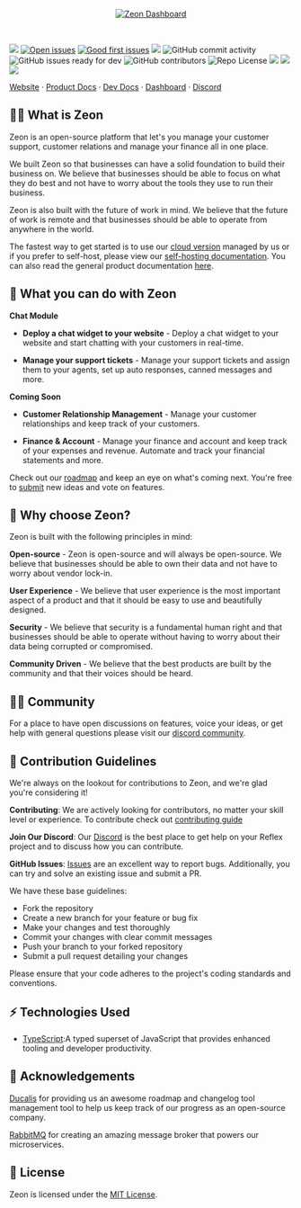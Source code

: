 <p align="center">
  <a href="https://zeonhq.com/">
    <picture>
      <source media="(prefers-color-scheme: dark)" srcset="https://zeonhq.b-cdn.net/headerimage.png">
      <source media="(prefers-color-scheme: light)" srcset="https://zeonhq.b-cdn.net/headerimage.png">
      <img src="./docs/static/img/preview-light.png" alt="Zeon Dashboard" />
    </picture>
  </a>
</p>
<br>

<p align="LEFT">
    <img src="https://img.shields.io/github/stars/zeon-hq/zeon?style=flat">
    <a href="https://github.com/zeon-hq/zeon/issues" target="_blank"><img src="https://img.shields.io/github/issues/zeon-hq/zeon?color=FEF08A" alt="Open issues"></a>
     <a href="https://github.com/zeon-hq/zeon/issues?q=is%3Aissue+is%3Aopen+label%3A%22good+first+issue%22" target="_blank"><img src="https://img.shields.io/github/issues/zeon-hq/zeon/good%20first%20issue?color=FEF08A" alt="Good first issues"></a>
    <img src="https://img.shields.io/github/v/release/zeon-hq/zeon" />
    <img src="https://img.shields.io/github/commit-activity/w/zeon-hq/zeon" alt="GitHub commit activity">
    <img src="https://img.shields.io/github/issues/zeon-hq/zeon/ready for dev" alt="GitHub issues ready for dev">
    <img alt="GitHub contributors" src="https://img.shields.io/github/contributors/zeon-hq/zeon">
    <img alt="Repo License" src="https://img.shields.io/github/license/zeon-hq/zeon">
    <a href="./CONTRIBUTING.md"><img src="https://badgen.net/badge/PRs/Welcome/green?icon=storybook"></a>
    <!-- Discord -->
    <a href="https://discord.gg/PvPxhHAX"><img src="https://img.shields.io/badge/chat-Discord-7289DA?logo=discord"></a>
    <!-- Twitter -->
    <a href="https://twitter.com/zeon-hq"><img src="https://img.shields.io/badge/Twitter-1DA1F2?logo=x&logoColor=white"></a>
</p>
<p align="LEFT"><a href="https://zeonhq.com">Website</a> · <a href="https://docs.zeonhq.com">Product Docs</a> ·  <a href="https://docs.zeonhq.com">Dev Docs</a> · <a href="https://app.zeonhq.com/">Dashboard</a> · <a href="https://discord.gg/PvPxhHAX">Discord</a>

## 🙋‍♂️ What is Zeon

Zeon is an open-source platform that let's you manage your customer support, customer relations and manage your finance all in one place.

We built Zeon so that businesses can have a solid foundation to build their business on. We believe that businesses should be able to focus on what they do best and not have to worry about the tools they use to run their business.

Zeon is also built with the future of work in mind. We believe that the future of work is remote and that businesses should be able to operate from anywhere in the world.

The fastest way to get started is to use our [cloud version](https://app.zeonhq.com/) managed by us or if you prefer to self-host, please view our [self-hosting documentation](https://docs.zeonhq.com/gettingstarted/opensource/self-host). You can also read the general product documentation [here](https://docs.zeonhq.com/).

## 🚀 What you can do with Zeon

**Chat Module**

- **Deploy a chat widget to your website** - Deploy a chat widget to your website and start chatting with your customers in real-time.

- **Manage your support tickets** - Manage your support tickets and assign them to your agents, set up auto responses, canned messages and more.

**Coming Soon**

- **Customer Relationship Management** - Manage your customer relationships and keep track of your customers.

- **Finance & Account** - Manage your finance and account and keep track of your expenses and revenue. Automate and track your financial statements and more.

Check out our [roadmap](http://roadmap.zeonhq.com/) and keep an eye on what's coming next. You're free to [submit](http://roadmap.zeonhq.com/) new ideas and vote on features.

## 🤘 Why choose Zeon?

Zeon is built with the following principles in mind:

**Open-source** - Zeon is open-source and will always be open-source. We believe that businesses should be able to own their data and not have to worry about vendor lock-in.

**User Experience** - We believe that user experience is the most important aspect of a product and that it should be easy to use and beautifully designed.

**Security** - We believe that security is a fundamental human right and that businesses should be able to operate without having to worry about their data being corrupted or compromised.

**Community Driven** - We believe that the best products are built by the community and that their voices should be heard.

## 🧚‍♀️ Community

For a place to have open discussions on features, voice your ideas, or get help
with general questions please visit our [discord community](https://discord.gg/PvPxhHAX).

## 💪 Contribution Guidelines

We're always on the lookout for contributions to Zeon, and we're glad you're considering it!

**Contributing**: We are actively looking for contributors, no matter your skill level or experience. To contribute check out [contributing guide](https://docs.zeonhq.com/contributing/)

**Join Our Discord**: Our [Discord](https://discord.gg/PvPxhHAX) is the best place to get help on your Reflex project and to discuss how you can contribute.

**GitHub Issues**: [Issues](https://github.com/zeon-hq/zeon/issues) are an excellent way to report bugs. Additionally, you can try and solve an existing issue and submit a PR.

We have these base guidelines:

- Fork the repository
- Create a new branch for your feature or bug fix
- Make your changes and test thoroughly
- Commit your changes with clear commit messages
- Push your branch to your forked repository
- Submit a pull request detailing your changes

Please ensure that your code adheres to the project's coding standards and conventions.

## ⚡️ Technologies Used

- [TypeScript](https://www.typescriptlang.org):A typed superset of JavaScript that provides enhanced tooling and developer productivity.

## 🫡 Acknowledgements

[Ducalis](https://ducalis.io/) for providing us an awesome roadmap and changelog tool management tool to help us keep track of our progress as an open-source company.

[RabbitMQ](https://www.rabbitmq.com/) for creating an amazing message broker that powers our microservices.

## 📄 License

Zeon is licensed under the [MIT License](https://license.com/licenses/mit/).

